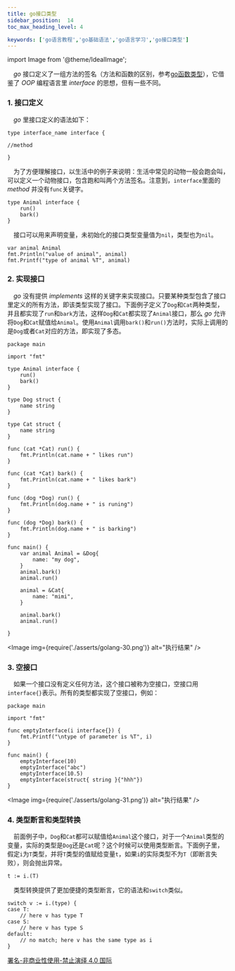 ```yaml
---
title: go接口类型
sidebar_position:  14
toc_max_heading_level: 4

keywords: ['go语言教程','go基础语法','go语言学习','go接口类型']
---
```


import Image from '@theme/IdealImage';

 _go_ 接口定义了一组方法的签名（方法和函数的区别，参考[go函数类型](./func-type)），它借鉴了 _OOP_ 编程语言里 _interface_ 的思想，但有一些不同。

### 1. 接口定义

 _go_ 里接口定义的语法如下：

    type interface_name interface {

    //method

    }

 为了方便理解接口，以生活中的例子来说明：生活中常见的动物一般会跑会叫，可以定义一个动物接口，包含跑和叫两个方法签名。注意到，`interface`里面的 _method_ 并没有`func`关键字。

    type Animal interface {
    	run()
    	bark()
    }

 接口可以用来声明变量，未初始化的接口类型变量值为`nil`，类型也为`nil`。

    var animal Animal
    fmt.Println("value of animal", animal)
    fmt.Printf("type of animal %T", animal)

### 2. 实现接口

 _go_ 没有提供 _implements_ 这样的关键字来实现接口。只要某种类型包含了接口里定义的所有方法，即该类型实现了接口。下面例子定义了`Dog`和`Cat`两种类型，并且都实现了`run`和`bark`方法，这样`Dog`和`Cat`都实现了`Animal`接口，那么 _go_ 允许将`Dog`和`Cat`赋值给`Animal`。使用`Animal`调用`bark()`和`run()`方法时，实际上调用的是`Dog`或者`Cat`对应的方法，即实现了多态。

    package main

    import "fmt"

    type Animal interface {
    	run()
    	bark()
    }

    type Dog struct {
    	name string
    }

    type Cat struct {
    	name string
    }

    func (cat *Cat) run() {
    	fmt.Println(cat.name + " likes run")
    }

    func (cat *Cat) bark() {
    	fmt.Println(cat.name + " likes bark")
    }

    func (dog *Dog) run() {
    	fmt.Println(dog.name + " is runing")
    }

    func (dog *Dog) bark() {
    	fmt.Println(dog.name + " is barking")
    }

    func main() {
    	var animal Animal = &Dog{
    		name: "my dog",
    	}
    	animal.bark()
    	animal.run()

    	animal = &Cat{
    		name: "mimi",
    	}

    	animal.bark()
    	animal.run()

    }

<Image img={require('./asserts/golang-30.png')} alt="执行结果" /> <br />

### 3. 空接口

 如果一个接口没有定义任何方法，这个接口被称为空接口，空接口用`interface{}`表示。所有的类型都实现了空接口，例如：

    package main

    import "fmt"

    func emptyInterface(i interface{}) {
    	fmt.Printf("\ntype of parameter is %T", i)
    }

    func main() {
    	emptyInterface(10)
    	emptyInterface("abc")
    	emptyInterface(10.5)
    	emptyInterface(struct{ string }{"hhh"})
    }

<Image img={require('./asserts/golang-31.png')} alt="执行结果" /> <br />

### 4. 类型断言和类型转换

 前面例子中，`Dog`和`Cat`都可以赋值给`Animal`这个接口，对于一个`Animal`类型的变量，实际的类型是`Dog`还是`Cat`呢？这个时候可以使用类型断言。下面例子里，假定`i`为`T`类型，并将`T`类型的值赋给变量`t`，如果`i`的实际类型不为`T`（即断言失败），则会抛出异常。

    t := i.(T)

 类型转换提供了更加便捷的类型断言，它的语法和`switch`类似。

    switch v := i.(type) {
    case T:
        // here v has type T
    case S:
        // here v has type S
    default:
        // no match; here v has the same type as i
    }

[署名-非商业性使用-禁止演绎 4.0 国际](https://creativecommons.org/licenses/by-nc-nd/4.0/deed.zh)
